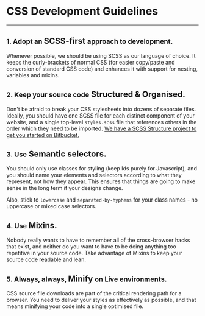 # CSS Development Guidelines
- - -
## <small>1. Adopt an </small> SCSS-first <small>approach to development.</small>
Whenever possible, we should be using SCSS as our language of choice. It keeps the curly-brackets of normal CSS (for
easier copy/paste and conversion of standard CSS code) and enhances it with support for nesting, variables and mixins.

## <small>2. Keep your source code</small> Structured & Organised.
Don't be afraid to break your CSS stylesheets into dozens of separate files. Ideally, you should have one SCSS file for
each distinct component of your website, and a single top-level `styles.scss` file that references others in the order
which they need to be imported.
[We have a SCSS Structure project to get you started on Bitbucket.](https://bitbucket.org/mmtdigital/mmtdigital-sass-structure)

## <small>3. Use</small> Semantic selectors.
You should only use classes for styling (keep Ids purely for Javascript), and you should name your elements and
selectors according to what they represent, not how they appear. This ensures that things are going to make sense in the
long term if your designs change.

Also, stick to `lowercase` and `separated-by-hyphens` for your class names - no uppercase or mixed case selectors.

## <small>4. Use </small> Mixins.
Nobody really wants to have to remember all of the cross-browser hacks that exist, and neither do you want to have to be
doing anything too repetitive in your source code. Take advantage of Mixins to keep your source code readable and lean.

## <small>5. Always, always, </small> Minify <small> on Live environments.</small>
CSS source file downloads are part of the critical rendering path for a browser. You need to deliver your styles as
effectively as possible, and that means minifying your code into a single optimised file.